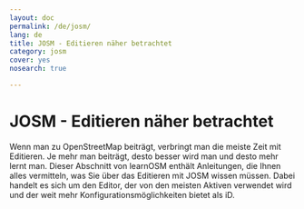 ```yaml
---
layout: doc
permalink: /de/josm/
lang: de
title: JOSM - Editieren näher betrachtet
category: josm
cover: yes
nosearch: true

---
```


JOSM - Editieren näher betrachtet
================


Wenn man zu OpenStreetMap beiträgt, verbringt man die meiste Zeit mit Editieren. Je mehr man 
beiträgt, desto besser wird man und desto mehr lernt man. Dieser Abschnitt von learnOSM 
enthält Anleitungen, die Ihnen alles vermitteln, was Sie über das Editieren mit JOSM wissen müssen. Dabei handelt es sich um den Editor, der von den meisten Aktiven verwendet wird und der weit mehr Konfigurationsmöglichkeiten bietet als iD.